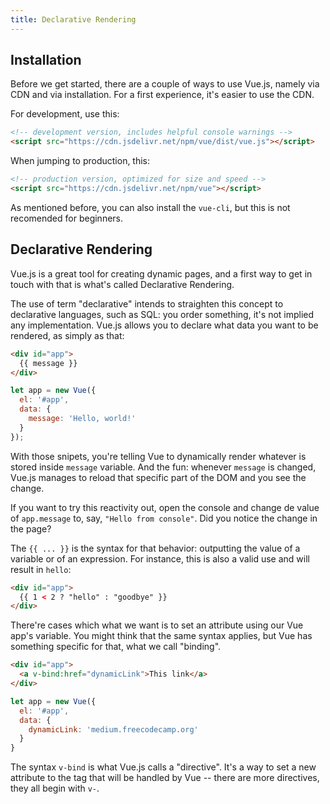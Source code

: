 ```yaml
---
title: Declarative Rendering
---
```


## Installation

Before we get started, there are a couple of ways to use Vue.js, namely via CDN and via
installation. For a first experience, it's easier to use the CDN.

For development, use this:
```html
<!-- development version, includes helpful console warnings -->
<script src="https://cdn.jsdelivr.net/npm/vue/dist/vue.js"></script>
```

When jumping to production, this:
```html
<!-- production version, optimized for size and speed -->
<script src="https://cdn.jsdelivr.net/npm/vue"></script>
```

As mentioned before, you can also install the `vue-cli`, but this is not
recomended for beginners.

## Declarative Rendering

Vue.js is a great tool for creating dynamic pages, and a first way to get in
touch with that is what's called Declarative Rendering.

The use of term "declarative" intends to straighten this concept to
declarative languages, such as SQL: you order something, it's not implied
any implementation. Vue.js allows you to declare what data you want to be
rendered, as simply as that:

```html
<div id="app">
  {{ message }}
</div>
```

```javascript
let app = new Vue({
  el: '#app',
  data: {
    message: 'Hello, world!'
  }
});
```

With those snipets, you're telling Vue to dynamically render whatever is stored
inside `message` variable. And the fun: whenever `message` is changed,
Vue.js manages to reload that specific part of the DOM and you see the
change. 

If you want to try this reactivity out, open the console and change de value
of `app.message` to, say, `"Hello from console"`. Did you notice the change in
the page?

The `{{ ... }}` is the syntax for that behavior: outputting the value
of a variable or of an expression. For instance, this is also a valid use and
will result in `hello`:

```html
<div id="app">
  {{ 1 < 2 ? "hello" : "goodbye" }}
</div>
```

There're cases which what we want is to set an attribute using our Vue app's
variable.  You might think that the same syntax applies, but Vue has something
specific for that, what we call "binding".

```html
<div id="app">
  <a v-bind:href="dynamicLink">This link</a>
</div>
```

```javascript
let app = new Vue({
  el: '#app',
  data: {
    dynamicLink: 'medium.freecodecamp.org'
  }
}
```

The syntax `v-bind` is what Vue.js calls a "directive". It's a way to set a new
attribute to the tag that will be handled by Vue -- there are more
directives, they all begin with `v-`.
